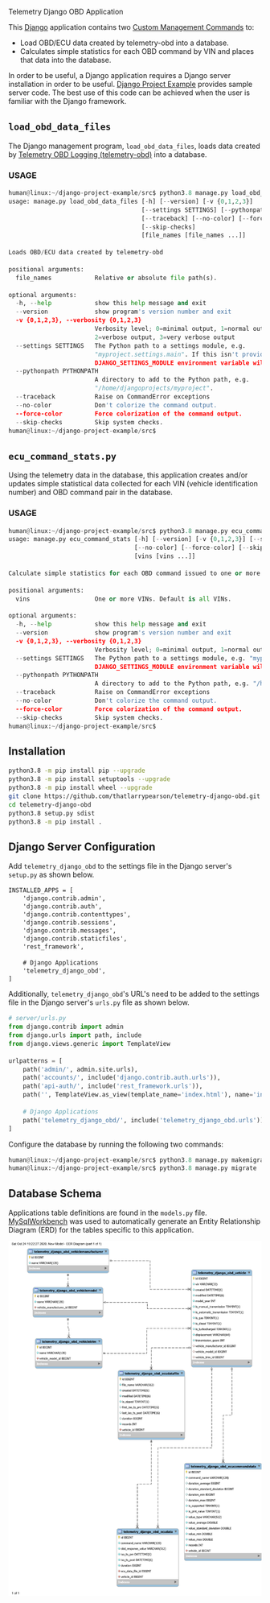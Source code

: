 Telemetry Django OBD Application

This [Django](https://www.djangoproject.com/) application contains two [Custom Management Commands](https://docs.djangoproject.com/en/3.0/howto/custom-management-commands/) to:

- Load OBD/ECU data created by telemetry-obd into a database.
- Calculates simple statistics for each OBD command by VIN and places that data into the database.

In order to be useful, a Django application requires a Django server installation in order to be useful.  [Django Project Example](https://github.com/thatlarrypearson/django-project-example) provides sample server code.  The best use of this code can be achieved when the user is familiar with the Django framework.

## ```load_obd_data_files```

The Django management program, ```load_obd_data_files```, loads data created by [Telemetry OBD Logging (telemetry-obd)](https://github.com/thatlarrypearson/telemetry-obd) into a database.

### USAGE

```python
human@linux:~/django-project-example/src$ python3.8 manage.py load_obd_data_files --help
usage: manage.py load_obd_data_files [-h] [--version] [-v {0,1,2,3}]
                                     [--settings SETTINGS] [--pythonpath PYTHONPATH]
                                     [--traceback] [--no-color] [--force-color]
                                     [--skip-checks]
                                     [file_names [file_names ...]]

Loads OBD/ECU data created by telemetry-obd

positional arguments:
  file_names            Relative or absolute file path(s).

optional arguments:
  -h, --help            show this help message and exit
  --version             show program's version number and exit
  -v {0,1,2,3}, --verbosity {0,1,2,3}
                        Verbosity level; 0=minimal output, 1=normal output,
                        2=verbose output, 3=very verbose output
  --settings SETTINGS   The Python path to a settings module, e.g.
                        "myproject.settings.main". If this isn't provided, the
                        DJANGO_SETTINGS_MODULE environment variable will be used.
  --pythonpath PYTHONPATH
                        A directory to add to the Python path, e.g.
                        "/home/djangoprojects/myproject".
  --traceback           Raise on CommandError exceptions
  --no-color            Don't colorize the command output.
  --force-color         Force colorization of the command output.
  --skip-checks         Skip system checks.
human@linux:~/django-project-example/src$ 
```

## ```ecu_command_stats.py```

Using the telemetry data in the database, this application creates and/or updates simple statistical data collected for each VIN (vehicle identification number) and OBD command pair in the database.

### USAGE

```python
human@linux:~/django-project-example/src$ python3.8 manage.py ecu_command_stats --help
usage: manage.py ecu_command_stats [-h] [--version] [-v {0,1,2,3}] [--settings SETTINGS] [--pythonpath PYTHONPATH] [--traceback]
                                   [--no-color] [--force-color] [--skip-checks]
                                   [vins [vins ...]]

Calculate simple statistics for each OBD command issued to one or more VINs.

positional arguments:
  vins                  One or more VINs. Default is all VINs.

optional arguments:
  -h, --help            show this help message and exit
  --version             show program's version number and exit
  -v {0,1,2,3}, --verbosity {0,1,2,3}
                        Verbosity level; 0=minimal output, 1=normal output, 2=verbose output, 3=very verbose output
  --settings SETTINGS   The Python path to a settings module, e.g. "myproject.settings.main". If this isn't provided, the
                        DJANGO_SETTINGS_MODULE environment variable will be used.
  --pythonpath PYTHONPATH
                        A directory to add to the Python path, e.g. "/home/djangoprojects/myproject".
  --traceback           Raise on CommandError exceptions
  --no-color            Don't colorize the command output.
  --force-color         Force colorization of the command output.
  --skip-checks         Skip system checks.
human@linux:~/django-project-example/src$ 
```

## Installation

```bash
python3.8 -m pip install pip --upgrade
python3.8 -m pip install setuptools --upgrade
python3.8 -m pip install wheel --upgrade
git clone https://github.com/thatlarrypearson/telemetry-django-obd.git
cd telemetry-django-obd
python3.8 setup.py sdist
python3.8 -m pip install .
```

## Django Server Configuration

Add ```telemetry_django_obd``` to the settings file in the Django server's ```setup.py``` as shown below.

```
INSTALLED_APPS = [
    'django.contrib.admin',
    'django.contrib.auth',
    'django.contrib.contenttypes',
    'django.contrib.sessions',
    'django.contrib.messages',
    'django.contrib.staticfiles',
    'rest_framework',

    # Django Applications
    'telemetry_django_obd',
]
```

Additionally, ```telemetry_django_obd```'s URL's need to be added to the settings file in the Django server's ```urls.py``` file as shown below.

```python
# server/urls.py
from django.contrib import admin
from django.urls import path, include
from django.views.generic import TemplateView

urlpatterns = [
    path('admin/', admin.site.urls),
    path('accounts/', include('django.contrib.auth.urls')),
    path('api-auth/', include('rest_framework.urls')),
    path('', TemplateView.as_view(template_name='index.html'), name='index'),

    # Django Applications
    path('telemetry_django_obd/', include('telemetry_django_obd.urls')),
]
```

Configure the database by running the following two commands:

```python
human@linux:~/django-project-example/src$ python3.8 manage.py makemigrations telemetry_django_obd
human@linux:~/django-project-example/src$ python3.8 manage.py migrate
```

## Database Schema

Applications table definitions are found in the ```models.py``` file.  [MySqlWorkbench](https://www.mysql.com/products/workbench/) was used to automatically generate an Entity Relationship Diagram (ERD) for the tables specific to this application.

![Telemetry Entity Relationship Diagram (ERD)](docs/20201024-telemetry-django-obd-model.jpg)

